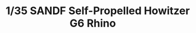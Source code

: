 ---
layout: product
title: "1/35 SANDF Self-Propelled Howitzer G6 Rhino    "
price: "6900" 
desc: "Maketa"
img_path: "/assets/img/TAKO2052.webp"
brand: "N/A"
available: false
special_offer: false
new: false
soon: false
cat: "010000"
subcat: "010200"
subsubcat: "0N/A"
sifra: "TAKO2052"
popular: false
---